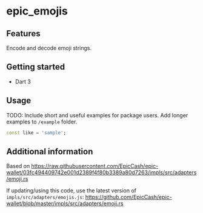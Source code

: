 # epic_emojis
## Features
Encode and decode emoji strings.

## Getting started
- Dart 3

## Usage
TODO: Include short and useful examples for package users. Add longer examples
to `/example` folder. 

```dart
const like = 'sample';
```

## Additional information
Based on 
https://raw.githubusercontent.com/EpicCash/epic-wallet/03fc494409742e001d2389f4f80b3389a80d7263/impls/src/adapters/emoji.rs

If updating/using this code, use the latest version of 
`impls/src/adapters/emojis.js`:
https://github.com/EpicCash/epic-wallet/blob/master/impls/src/adapters/emoji.rs
